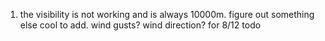 1. the visibility is not working and is always 10000m. figure out something else cool to add. wind gusts? wind direction? for 8/12 todo
